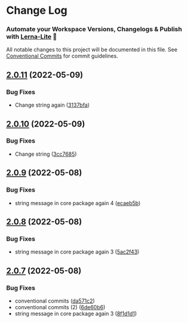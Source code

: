 # Change Log
### Automate your Workspace Versions, Changelogs & Publish with [Lerna-Lite](https://github.com/ghiscoding/lerna-lite) 🚀

All notable changes to this project will be documented in this file.
See [Conventional Commits](https://conventionalcommits.org) for commit guidelines.

## [2.0.11](https://github.com/madarche/npm-workspaces-example/compare/v2.0.10...v2.0.11) (2022-05-09)

### Bug Fixes

* Change string again ([3137bfa](https://github.com/madarche/npm-workspaces-example/commit/3137bfae06f4ab3b31ffc135925317b1faa6c4be))

## [2.0.10](https://github.com/madarche/npm-workspaces-example/compare/v2.0.9...v2.0.10) (2022-05-09)

### Bug Fixes

* Change string ([3cc7685](https://github.com/madarche/npm-workspaces-example/commit/3cc76855a6422ef36a1312bced6bba937317551c))

## [2.0.9](https://github.com/madarche/npm-workspaces-example/compare/v2.0.8...v2.0.9) (2022-05-08)

### Bug Fixes

* string message in core package again 4 ([ecaeb5b](https://github.com/madarche/npm-workspaces-example/commit/ecaeb5bf54a6e61fad420e6619ca8d01ebcd2a7e))

## [2.0.8](https://github.com/madarche/npm-workspaces-example/compare/v2.0.7...v2.0.8) (2022-05-08)

### Bug Fixes

* string message in core package again 3 ([5ac2f43](https://github.com/madarche/npm-workspaces-example/commit/5ac2f436dc03221acd473e2583946fd9c25599cc))

## [2.0.7](https://github.com/madarche/npm-workspaces-example/compare/v2.0.6...v2.0.7) (2022-05-08)

### Bug Fixes

* conventional commits ([da571c2](https://github.com/madarche/npm-workspaces-example/commit/da571c2d02196e11d243b366a7f2b57516a14863))
* conventional commits (2) ([6de60b6](https://github.com/madarche/npm-workspaces-example/commit/6de60b6fb767a908973f4bdc52de65246a5ab3b2))
* string message in core package again 3 ([8f1d1d1](https://github.com/madarche/npm-workspaces-example/commit/8f1d1d1f6676238a7e99e376d20d76ed5e20d211))
